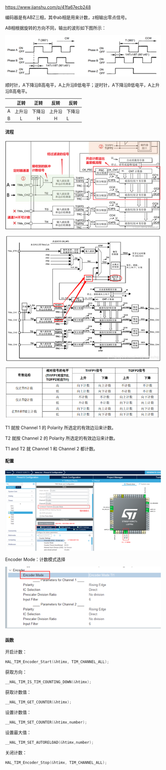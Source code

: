 https://www.jianshu.com/p/41fa67ecb248

编码器是有ABZ三相，其中ab相是用来计数，z相输出零点信号。

AB相根据旋转的方向不同，输出的波形如下图所示：

![4](README.assets/4.png)

顺时针，A下降沿B高电平，A上升沿B低电平；逆时针，A下降沿B低电平，A上升沿B高电平。

|      |  正转  |  正转  |  反转  | 反转   |
| :--: | :----: | :----: | :----: | ------ |
|  A   | 上升沿 | 下降沿 | 上升沿 | 下降沿 |
|  B   |   L    |   H    |   H    | L      |

#### 流程

![6](README.assets/6.png)

![5](README.assets/5.png)

![3](README.assets/3.png)

T1 就按 Channel 1 的 Polarity 所选定的有效边沿来计数。

T2 就按 Channel 2 的 Polarity 所选定的有效边沿来计数。

T1 and T2 就 Channel 1 和  Channel 2 都计数。

#### 配置

![1](README.assets/1.png)

Encoder Mode：计数模式选择

![2](README.assets/2.png)

#### 函数

开启计数：

```c
HAL_TIM_Encoder_Start(&htimx, TIM_CHANNEL_ALL);
```

获取方向：

```c
__HAL_TIM_IS_TIM_COUNTING_DOWN(&htimx);
```

获取计数值：

```c
__HAL_TIM_GET_COUNTER(&htimx);
```

设置计数值：

```c
__HAL_TIM_SET_COUNTER(&htimx,number);
```

设置最大值：

```c
__HAL_TIM_SET_AUTORELOAD(&htimx,number);
```

关闭计数：

```c
HAL_TIM_Encoder_Stop(&htimx, TIM_CHANNEL_ALL);
```

